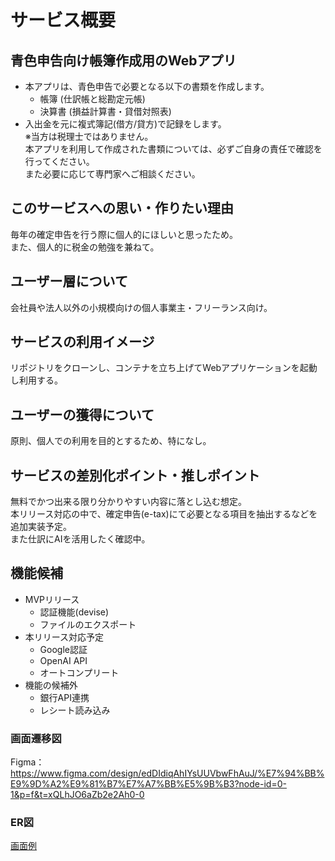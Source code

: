 # サービス概要
## 青色申告向け帳簿作成用のWebアプリ
 - 本アプリは、青色申告で必要となる以下の書類を作成します。
    - 帳簿 (仕訳帳と総勘定元帳)
    - 決算書 (損益計算書・貸借対照表)
 - 入出金を元に複式簿記(借方/貸方)で記録をします。  
 ※当方は税理士ではありません。  
 本アプリを利用して作成された書類については、必ずご自身の責任で確認を行ってください。  
 また必要に応じて専門家へご相談ください。

## このサービスへの思い・作りたい理由
毎年の確定申告を行う際に個人的にほしいと思ったため。  
また、個人的に税金の勉強を兼ねて。

## ユーザー層について
会社員や法人以外の小規模向けの個人事業主・フリーランス向け。

## サービスの利用イメージ
リポジトリをクローンし、コンテナを立ち上げてWebアプリケーションを起動し利用する。

## ユーザーの獲得について
原則、個人での利用を目的とするため、特になし。

## サービスの差別化ポイント・推しポイント
無料でかつ出来る限り分かりやすい内容に落とし込む想定。  
本リリース対応の中で、確定申告(e-tax)にて必要となる項目を抽出するなどを追加実装予定。  
また仕訳にAIを活用したく確認中。

## 機能候補
 - MVPリリース
   - 認証機能(devise)
   - ファイルのエクスポート
 - 本リリース対応予定
   - Google認証
   - OpenAI API
   - オートコンプリート
 - 機能の候補外
   - 銀行API連携
   - レシート読み込み

### 画面遷移図
Figma：https://www.figma.com/design/edDIdiqAhIYsUUVbwFhAuJ/%E7%94%BB%E9%9D%A2%E9%81%B7%E7%A7%BB%E5%9B%B3?node-id=0-1&p=f&t=xQLhJO6aZb2e2Ah0-0

### ER図
[画面例](images/ER.png)